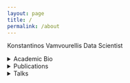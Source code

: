 ```yaml
---
layout: page
title: /
permalink: /about
---
```


Konstantinos Vamvourellis
Data Scientist

<details><summary>Academic Bio</summary>
<p>
<b>Education</b>
 - Ph.D. Statistics, LSE (2017-2021)
 - M.S. Mathematics, The Courant Institute, NYU (2013)   
 - B.S. Mathematics, Imperial College London (2011)   


<b>Research Interests</b>     
 - Applied Statistics
 - Bayesian Inference and Modeling
 - Latent Variable Models

 

<b>Experience</b>      
 - Research Scientist, Vencore Labs,  <a href="https://www.darpa.mil/program/probabilistic-programming-for-advancing-machine-learning" target="_blank">[PPAML]</a> (2014-16)    
 - Research Intern, Microsoft Research (2014)    
 - Research Associate, Courant Institute, NYU (2012)    

<b>Software</b>
 - Python
 - R
 - Stan
 - Matlab
 - git
 - linux
 - AWS


<b>Teaching</b>
 - Intro to Calculus, NYU
 - Graduate Linear Algebra, NYU

</p>
</details>

  

<details><summary>Publications</summary>
<p>
 -  <b>PhD Thesis: "Bayesian Inference Methods for Latent Variable Modelling"</b>
    K.Vamvourellis <a href="https://etheses.lse.ac.uk/4380/" target="_blank">[pdf]</a>   
 
 -  <b>Sequential Bayesian Inference for Factor Analysis</b>     
    K. Vamvourellis, K. Kalogeropoulos, I. Moustaki <a href="https://arxiv.org/abs/2201.11163" target="_blank">[arxiv pre-print]</a>   

 -  <b>Generalised Bayesian Structural Equation Modelling</b>     
    K. Vamvourellis, K. Kalogeropoulos, I. Moustaki <a href="https://arxiv.org/abs/2104.01603" target="_blank">[arxiv pre-print]</a>   

 -  <b>A Bayesian’s journey to a better research workflow</b>     
    K. Vamvourellis, M. Corvellec, Proceedings SciPy 2018 <a href="https://drive.google.com/file/d/1HQwudStTJYmal6jwu_tWmDxXJ9k9QuQo/view?usp=share_link" target="_blank">[pdf]</a> <a href="https://doi.org/10.25080/Majora-4af1f417-014" target="_blank">[DOI]</a>  

 -  <b>Case Study in Stan: Assessing the Safety of Rosiglitazone for the Treatment of Type 2 Diabetes</b>
    K. Vamvourellis, K. Kalogeropoulos, L. Phillips    
    Proceedings StanCon 2018  <a href="https://doi.org/10.5281/zenodo.1285274" target="_blank">[pdf]</a>  
  
 -  <b>Algebraic (trapdoor) one-way functions: Constructions and applications.</b>
    Catalano, D., Fiore, D., Gennaro, R. and Vamvourellis, K., 2015.
    Theoretical Computer Science, 592, pp.143-165. <a href="https://drive.google.com/file/d/1iPFxqKaORW5weEh-n5iGOcy-YRxNRRLS/view?usp=share_link" target="_blank">[pdf]</a>  

 -  <b>Algebraic (trapdoor) one-way functions and their applications.</b>
    Catalano, D., Fiore, D., Gennaro, R. and Vamvourellis, K., 2013.
    In Theory of Cryptography (pp. 680-699). Springer, Berlin, Heidelberg. <a href="https://drive.google.com/file/d/1opS-RIU9st8zf_xv9IKK7bdGO7mKIFgD/view?usp=share_link" target="_blank">[pdf]</a>  
</p>
</details>


<details><summary>Talks</summary>
<p>
 
    LSE Statistics Department (Jan 26 2022) "Generalised Bayesian Structural Equation Models" <a href="https://drive.google.com/file/d/1DN_44-8rFTJIqRlUOpRfg1j1uk66loCq/view?usp=share_link" target="_blank">[slides]</a>

    
    JSM 2019, Denver (July 27 - Aug 1) Biopharmaceutical Section  <a href="https://drive.google.com/file/d/1ROYzbKbpjSKnmyw_uG9jQAkBhxVZVP7Y/view?usp=share_link" target="_blank">[poster]</a>

    
    Scipy 2018, Austin Texas (July 9-15 2018) (joint with Marianne Corvellec) "Should this Drug be Approved? A Bayesian’s Answer with Stan" <a href="https://www.youtube.com/watch?v=piQvcVala9I&index=33&t=0s&list=PLYx7XA2nY5Gd-tNhm79CNMe_qvi35PgUR" target="_blank">[video]</a> <a href="https://drive.google.com/file/d/1J5Y-hwl8zBFC2Zd2lM8lSf0iRJYOa43g/view?usp=share_link" target="_blank">[slides]</a>

    
    ISBA World Meeting 2018, Edinburgh Scotland (June 24-29 2018) Session in "Modern Bayesian Methods in Clinical Trial Design and Drug Development" <a href="https://media.ed.ac.uk/media/Konstantinos+Vamvourellis.mp4/1_5t3ergkh/101835721" target="_blank">[video]</a> <a href="https://drive.google.com/file/d/1hjFoltWPMXJ6KahHPJ501XkWWLqb8krx/view?usp=share_link" target="_blank">[slides]</a>

    
    BAYES2018: Bayesian Biostatistics, Homerton College, University of Cambridge, (June 20-22 2018) "Bayesian modeling for benefit-risk balance analysis" <a href="https://drive.google.com/file/d/1hjFoltWPMXJ6KahHPJ501XkWWLqb8krx/view?usp=share_link" target="_blank">[slides]</a>


    Poster Session Workshop on Data Science Theory and Practice, LSE (March 2018) <a href="http://www.lse.ac.uk/Statistics/Events/Workshop-on-Data-Science-Theory-and-Practice" target="_blank">[Workshop website]</a>

    StanCon, Asilomar (Jan 2018) "Case Study in Stan: Assessing the safety of Rosiglitazone for the treatment of type II diabetes" <a href="https://drive.google.com/file/d/1IBRJRxfds1ueVy8NU1zyxAalSL_CBGPb/view?usp=share_link" target="_blank">[slides]</a> <a href="https://www.youtube.com/watch?v=Gt73VNaZLXA&feature=youtu.be" target="_blank">[video]</a> 

    
    Social Statistics Seminar, LSE (Nov 2017) 


    Poster Session <a href="http://www.stochastics.gr/meetings/iota/index.html" target="_blank">[Greek Stochastics]</a>  \\iota, Milos, Greece (July 2017) <a href="https://drive.google.com/file/d/15D2BmXPiAVW_DRy0XcEgmHAUQ_MM35c7/view?usp=share_link" target="_blank">[poster]</a> 


</p>
</details>
